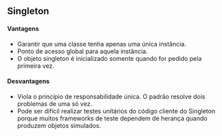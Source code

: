 ## Singleton

#### Vantagens 

- Garantir que uma classe tenha apenas uma única instância.
- Ponto de acesso global para aquela instância.
- O objeto singleton é inicializado somente quando for pedido pela primeira vez.

#### Desvantagens

-  Viola o princípio de responsabilidade única. O padrão resolve dois problemas de uma só vez.
-  Pode ser difícil realizar testes unitários do código cliente do Singleton porque muitos frameworks de teste dependem de herança quando produzem objetos simulados. 